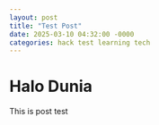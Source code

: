 ```yaml
---
layout: post
title: "Test Post"
date: 2025-03-10 04:32:00 -0000
categories: hack test learning tech
---
```


# Halo Dunia

This is post test
